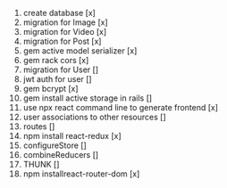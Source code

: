 1. create database [x]
2. migration for Image [x]
3. migration for Video [x]
4. migration for Post [x]
5. gem active model serializer [x]
6. gem rack cors [x]
7. migration for User []
8. jwt auth for user []
9. gem bcrypt [x]
10. gem install active storage in rails []
11. use npx react command line to generate frontend [x]
12. user associations to other resources []
13. routes []
14. npm install react-redux [x]
15. configureStore []
16. combineReducers []
17. THUNK []
18. npm installreact-router-dom [x]